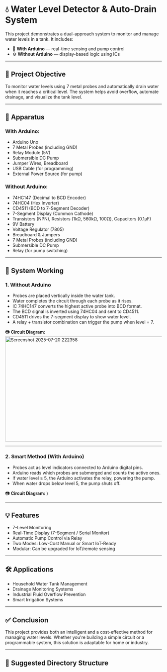 # 💧 Water Level Detector & Auto-Drain System

This project demonstrates a dual-approach system to monitor and manage water levels in a tank. It includes:

- 🧠 **With Arduino** — real-time sensing and pump control
- ⚙️ **Without Arduino** — display-based logic using ICs

---

## 📌 Project Objective

To monitor water levels using 7 metal probes and automatically drain water when it reaches a critical level. The system helps avoid overflow, automate drainage, and visualize the tank level.

---

## 🧰 Apparatus

### With Arduino:
- Arduino Uno
- 7 Metal Probes (including GND)
- Relay Module (5V)
- Submersible DC Pump
- Jumper Wires, Breadboard
- USB Cable (for programming)
- External Power Source (for pump)

### Without Arduino:
- 74HC147 (Decimal to BCD Encoder)
- 74HC04 (Hex Inverter)
- CD4511 (BCD to 7-Segment Decoder)
- 7-Segment Display (Common Cathode)
- Transistors (NPN), Resistors (1kΩ, 560kΩ, 100Ω), Capacitors (0.1µF)
- 9V Battery
- Voltage Regulator (7805)
- Breadboard & Jumpers
- 7 Metal Probes (including GND)
- Submersible DC Pump
- Relay (for pump switching)

---

## 🔧 System Working

### 1. Without Arduino

- Probes are placed vertically inside the water tank.
- Water completes the circuit through each probe as it rises.
- IC 74HC147 converts the highest active probe into BCD format.
- The BCD signal is inverted using 74HC04 and sent to CD4511.
- CD4511 drives the 7-segment display to show water level.
- A relay + transistor combination can trigger the pump when level = 7.

📷 **Circuit Diagram:**
<img width="731" height="338" alt="Screenshot 2025-07-20 222358" src="https://github.com/user-attachments/assets/4f91b7fb-a8cb-46c9-8cf4-e3e8514d62ef" />


---

### 2. Smart Method (With Arduino)

- Probes act as level indicators connected to Arduino digital pins.
- Arduino reads which probes are submerged and counts the active ones.
- If water level ≥ 5, the Arduino activates the relay, powering the pump.
- When water drops below level 5, the pump shuts off.

📷 **Circuit Diagram:**
)

---

## 💡 Features

- 7-Level Monitoring
- Real-Time Display (7-Segment / Serial Monitor)
- Automatic Pump Control via Relay
- Two Modes: Low-Cost Manual or Smart IoT-Ready
- Modular: Can be upgraded for IoT/remote sensing

---

## 🛠 Applications

- Household Water Tank Management
- Drainage Monitoring Systems
- Industrial Fluid Overflow Prevention
- Smart Irrigation Systems

---

## ✅ Conclusion

This project provides both an intelligent and a cost-effective method for managing water levels. Whether you're building a simple circuit or a programmable system, this solution is adaptable for home or industry.

---

## 📁 Suggested Directory Structure

